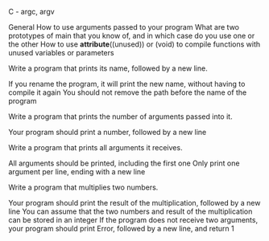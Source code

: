 C - argc, argv

General
How to use arguments passed to your program
What are two prototypes of main that you know of, and in which case do you use one or the other
How to use __attribute__((unused)) or (void) to compile functions with unused variables or parameters

Write a program that prints its name, followed by a new line.

If you rename the program, it will print the new name, without having to compile it again
You should not remove the path before the name of the program

Write a program that prints the number of arguments passed into it.

Your program should print a number, followed by a new line

Write a program that prints all arguments it receives.

All arguments should be printed, including the first one
Only print one argument per line, ending with a new line

Write a program that multiplies two numbers.

Your program should print the result of the multiplication, followed by a new line
You can assume that the two numbers and result of the multiplication can be stored in an integer
If the program does not receive two arguments, your program should print Error, followed by a new line, and return 1
